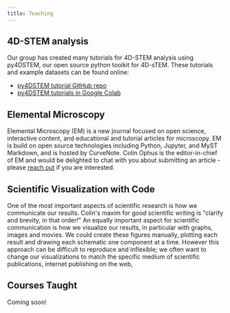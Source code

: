 ```yaml
---
title: Teaching
---
```



## 4D-STEM analysis  

Our group has created many tutorials for 4D-STEM analysis using py4DSTEM, our open source python toolkit for 4D-sTEM.  These tutorials and example datasets can be found online:

- [py4DSTEM tutorial GitHub repo]()
- [py4DSTEM tutorials in Google Colab]()



## Elemental Microscopy

Elemental Microscopy (EM) is a new journal focused on open science, interactive content, and educational and tutorial articles for microscopy. EM is build on open source technologies including Python, Jupyter, and MyST Markdown, and is hosted by CurveNote. Colin Ophus is the editor-in-chief of EM and would be delighted to chat with you about submitting an article - please [reach out](mailto:cophus@stanford.edu) if you are interested.



## Scientific Visualization with Code

One of the most important aspects of scientific research is how we communicate our results. Colin's maxim for good scientific writing is "clarify and brevity, in that order!" An equally important aspect for scientific communication is how we visualize our results, in particular with graphs, images and movies. We could create these figures manually, plotting each result and drawing each schematic one component at a time. However this approach can be difficult to reproduce and inflexible; we often want to change our visualizations to match the specific medium of scientific publications, internet publishing on the web, 



## Courses Taught

Coming soon! 
